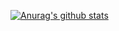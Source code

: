 [![Anurag's github stats](https://github-readme-stats.vercel.app/api?username=xkerwin)](https://github.com/anuraghazra/github-readme-stats)
